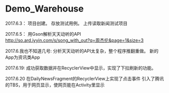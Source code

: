 # Demo_Warehouse

2017.6.3：
项目创建。
存放测试用例。
上传读取新闻测试项目


2017.6.5：
用Gson解析天天动听的API
http://so.ard.iyyin.com/s/song_with_out?q=周杰伦&page=1&size=3

2017.6.我也不知道几号:
分析天天动听的API太复杂，整个程序推翻重做。
新的App为资讯类App

2017.6.19:
成功获取数据并在RecyclerView中显示，实现了下拉刷新的功能。

2017.6.20
在DailyNewsFragment的RecyclerView上实现了点击事件
引入了腾讯的TBS，用于网页显示，使网页能在Activity里显示
